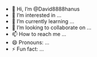 - 👋 Hi, I’m @David8888hanus
- 👀 I’m interested in ...
- 🌱 I’m currently learning ...
- 💞️ I’m looking to collaborate on ...
- 📫 How to reach me ...
- 😄 Pronouns: ...
- ⚡ Fun fact: ...

<!---
David8888hanus/David8888hanus is a ✨ special ✨ repository because its `README.md` (this file) appears on your GitHub profile.
You can click the Preview link to take a look at your changes.
--->

